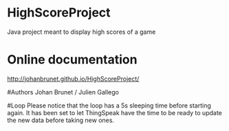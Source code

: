 # HighScoreProject
Java project meant to display high scores of a game

# Online documentation
http://johanbrunet.github.io/HighScoreProject/

#Authors
Johan Brunet / Julien Gallego

#Loop
Please notice that the loop has a 5s sleeping time before starting again.
It has been set to let ThingSpeak have the time to be ready to update the new data before taking new ones.
